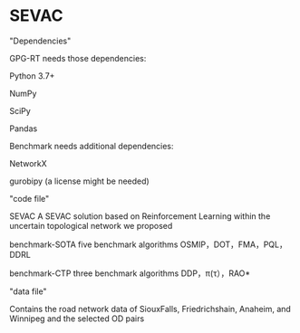 # SEVAC

"Dependencies"


GPG-RT needs those dependencies:

Python 3.7+

NumPy

SciPy

Pandas

Benchmark needs additional dependencies:


NetworkX

gurobipy (a license might be needed)

"code file"

SEVAC  A SEVAC solution based on Reinforcement Learning within the uncertain topological network we proposed

benchmark-SOTA   five benchmark algorithms OSMIP，DOT，FMA，PQL，DDRL

benchmark-CTP    three benchmark algorithms DDP，π(τ），RAO*

"data file"

Contains the road network data of SiouxFalls, Friedrichshain, Anaheim, and Winnipeg and the selected OD pairs
